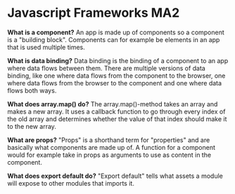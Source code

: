 # Javascript Frameworks MA2

**What is a component?**
An app is made up of components so a component is a "building block". Components can for example be elements in an app that is used multiple times.

**What is data binding?**
Data binding is the binding of a component to an app where data flows between them. There are multiple versions of data binding, like one where data flows from the component to the browser, one where data flows from the browser to the component and one where data flows both ways. 

**What does array.map() do?**
The array.map()-method takes an array and makes a new array. It uses a callback function to go through every index of the old array and determines whether the value of that index should make it to the new array.

**What are props?**
"Props" is a shorthand term for "properties" and are basically what components are made up of. A function for a component would for example take in props as arguments to use as content in the component.

**What does export default do?**
"Export default" tells what assets a module will expose to other modules that imports it.